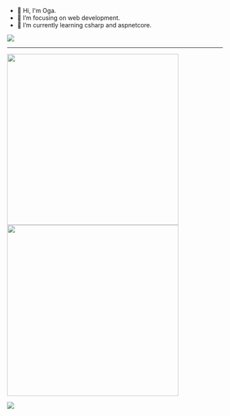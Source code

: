 - 👋 Hi, I'm Oga.
- 👀 I’m focusing on web development.
- 🌱 I’m currently learning csharp and aspnetcore.

<div align="left">
  <img src="https://komarev.com/ghpvc/?username=madeyoga&color=080808" />
</div>

---

<p align="left">
  <img src="https://github-readme-stats.vercel.app/api?username=madeyoga&show_icons=true&theme=dark" width=400>
  <img src="https://github-readme-streak-stats.herokuapp.com?user=madeyoga&theme=dark" width=400>
</p>

<p align="left">
  <img src="https://github-readme-stats.vercel.app/api/top-langs/?username=madeyoga&layout=compact&langs_count=50&hide=jupyter%20notebook,css,html&show_icons=true&theme=dark">
</p>
